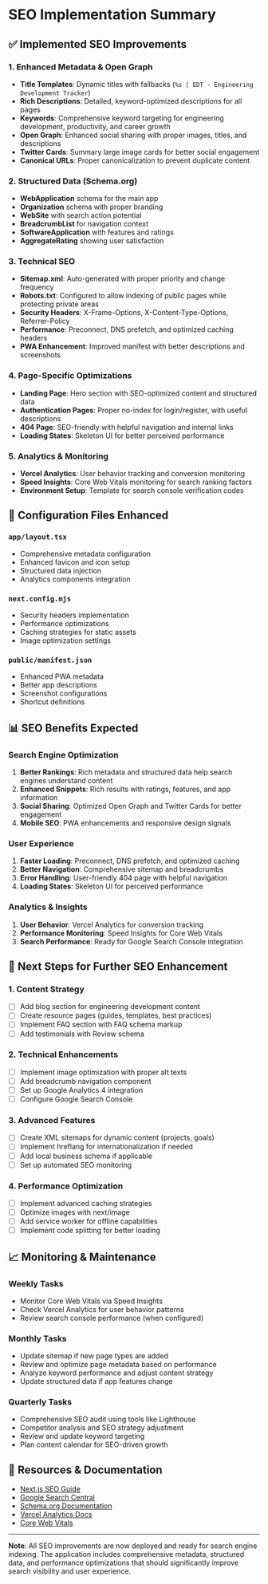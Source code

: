 # SEO Implementation Summary

## ✅ Implemented SEO Improvements

### 1. **Enhanced Metadata & Open Graph**

- **Title Templates**: Dynamic titles with fallbacks (`%s | EDT - Engineering Development Tracker`)
- **Rich Descriptions**: Detailed, keyword-optimized descriptions for all pages
- **Keywords**: Comprehensive keyword targeting for engineering development, productivity, and career growth
- **Open Graph**: Enhanced social sharing with proper images, titles, and descriptions
- **Twitter Cards**: Summary large image cards for better social engagement
- **Canonical URLs**: Proper canonicalization to prevent duplicate content

### 2. **Structured Data (Schema.org)**

- **WebApplication** schema for the main app
- **Organization** schema with proper branding
- **WebSite** with search action potential
- **BreadcrumbList** for navigation context
- **SoftwareApplication** with features and ratings
- **AggregateRating** showing user satisfaction

### 3. **Technical SEO**

- **Sitemap.xml**: Auto-generated with proper priority and change frequency
- **Robots.txt**: Configured to allow indexing of public pages while protecting private areas
- **Security Headers**: X-Frame-Options, X-Content-Type-Options, Referrer-Policy
- **Performance**: Preconnect, DNS prefetch, and optimized caching headers
- **PWA Enhancement**: Improved manifest with better descriptions and screenshots

### 4. **Page-Specific Optimizations**

- **Landing Page**: Hero section with SEO-optimized content and structured data
- **Authentication Pages**: Proper no-index for login/register, with useful descriptions
- **404 Page**: SEO-friendly with helpful navigation and internal links
- **Loading States**: Skeleton UI for better perceived performance

### 5. **Analytics & Monitoring**

- **Vercel Analytics**: User behavior tracking and conversion monitoring
- **Speed Insights**: Core Web Vitals monitoring for search ranking factors
- **Environment Setup**: Template for search console verification codes

## 🔧 Configuration Files Enhanced

### `app/layout.tsx`

- Comprehensive metadata configuration
- Enhanced favicon and icon setup
- Structured data injection
- Analytics components integration

### `next.config.mjs`

- Security headers implementation
- Performance optimizations
- Caching strategies for static assets
- Image optimization settings

### `public/manifest.json`

- Enhanced PWA metadata
- Better app descriptions
- Screenshot configurations
- Shortcut definitions

## 📊 SEO Benefits Expected

### Search Engine Optimization

1. **Better Rankings**: Rich metadata and structured data help search engines understand content
2. **Enhanced Snippets**: Rich results with ratings, features, and app information
3. **Social Sharing**: Optimized Open Graph and Twitter Cards for better engagement
4. **Mobile SEO**: PWA enhancements and responsive design signals

### User Experience

1. **Faster Loading**: Preconnect, DNS prefetch, and optimized caching
2. **Better Navigation**: Comprehensive sitemap and breadcrumbs
3. **Error Handling**: User-friendly 404 page with helpful navigation
4. **Loading States**: Skeleton UI for perceived performance

### Analytics & Insights

1. **User Behavior**: Vercel Analytics for conversion tracking
2. **Performance Monitoring**: Speed Insights for Core Web Vitals
3. **Search Performance**: Ready for Google Search Console integration

## 🚀 Next Steps for Further SEO Enhancement

### 1. **Content Strategy**

- [ ] Add blog section for engineering development content
- [ ] Create resource pages (guides, templates, best practices)
- [ ] Implement FAQ section with FAQ schema markup
- [ ] Add testimonials with Review schema

### 2. **Technical Enhancements**

- [ ] Implement image optimization with proper alt texts
- [ ] Add breadcrumb navigation component
- [ ] Set up Google Analytics 4 integration
- [ ] Configure Google Search Console

### 3. **Advanced Features**

- [ ] Create XML sitemaps for dynamic content (projects, goals)
- [ ] Implement hreflang for internationalization if needed
- [ ] Add local business schema if applicable
- [ ] Set up automated SEO monitoring

### 4. **Performance Optimization**

- [ ] Implement advanced caching strategies
- [ ] Optimize images with next/image
- [ ] Add service worker for offline capabilities
- [ ] Implement code splitting for better loading

## 📈 Monitoring & Maintenance

### Weekly Tasks

- Monitor Core Web Vitals via Speed Insights
- Check Vercel Analytics for user behavior patterns
- Review search console performance (when configured)

### Monthly Tasks

- Update sitemap if new page types are added
- Review and optimize page metadata based on performance
- Analyze keyword performance and adjust content strategy
- Update structured data if app features change

### Quarterly Tasks

- Comprehensive SEO audit using tools like Lighthouse
- Competitor analysis and SEO strategy adjustment
- Review and update keyword targeting
- Plan content calendar for SEO-driven growth

## 🔗 Resources & Documentation

- [Next.js SEO Guide](https://nextjs.org/learn/seo/introduction-to-seo)
- [Google Search Central](https://developers.google.com/search)
- [Schema.org Documentation](https://schema.org/)
- [Vercel Analytics Docs](https://vercel.com/docs/analytics)
- [Core Web Vitals](https://web.dev/vitals/)

---

**Note**: All SEO improvements are now deployed and ready for search engine indexing. The application includes comprehensive metadata, structured data, and performance optimizations that should significantly improve search visibility and user experience.

